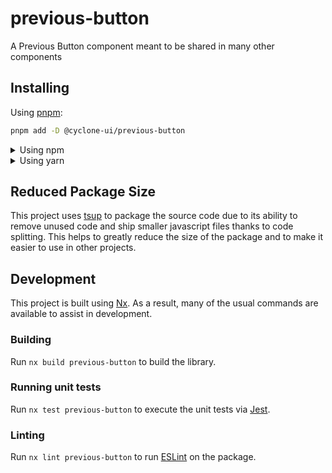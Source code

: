 <!-- START header -->
<!-- END header -->

# previous-button

A Previous Button component meant to be shared in many other components

<!-- START doctoc -->
<!-- END doctoc -->

## Installing

Using [pnpm](http://pnpm.io):

```bash
pnpm add -D @cyclone-ui/previous-button
```

<details>
  <summary>Using npm</summary>

```bash
npm install -D @cyclone-ui/previous-button
```

</details>

<details>
  <summary>Using yarn</summary>

```bash
yarn add -D @cyclone-ui/previous-button
```

</details>

## Reduced Package Size

This project uses [tsup](https://tsup.egoist.dev/) to package the source code
due to its ability to remove unused code and ship smaller javascript files
thanks to code splitting. This helps to greatly reduce the size of the package
and to make it easier to use in other projects.

## Development

This project is built using [Nx](https://nx.dev). As a result, many of the usual
commands are available to assist in development.

### Building

Run `nx build previous-button` to build the library.

### Running unit tests

Run `nx test previous-button` to execute the unit tests via
[Jest](https://jestjs.io).

### Linting

Run `nx lint previous-button` to run [ESLint](https://eslint.org/) on the
package.

<!-- START footer -->
<!-- END footer -->
